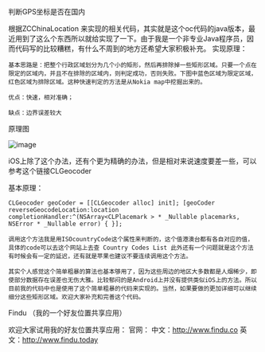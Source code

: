 判断GPS坐标是否在国内

根据ZCChinaLocation 来实现的相关代码，其实就是这个oc代码的java版本，最近用到了这么个东西所以就给实现了一下。由于我是一个非专业Java程序员，因而代码写的比较糟糕，有什么不周到的地方还希望大家积极补充。
实现原理：

    基本思路是：把整个行政区域划分为几个小的矩形，然后再排除掉一些矩形区域。只要一个点在限定的区域内，并且不在排除的区域内，则判定成功，否则失败。下图中蓝色区域为限定区域，红色区域为排除区域。这种快速判定的方法是从Nokia map中挖掘出来的。

    优点：快速，相对准确；

    缺点：边界误差较大 

原理图


![image](https://github.com/zcsoft/ZCChinaLocation/raw/master/Image/area.png)


iOS上除了这个办法，还有个更为精确的办法，但是相对来说速度要差一些，可以参考这个链接CLGeocoder

基本原理：

    CLGeocoder geoCoder = [[CLGeocoder alloc] init]; [geoCoder reverseGeocodeLocation:location completionHandler:^(NSArray<CLPlacemark > * _Nullable placemarks, NSError * _Nullable error) { }];

    调用这个方法我是用ISOcountryCode这个属性来判断的，这个值港澳台都有各自对应的值，具体的code可以去这个网站上去查 Country Codes List 此外还有一个问题就是这个方法有时候会有一定的延迟，还有就是苹果也建议不要连续调用这个方法。

    其实个人感觉这个简单粗暴的算法也基本够用了，因为这些周边的地区大多数都是人烟稀少，即使部分数据存在误差也无伤大雅。比较郁闷的是Android上并没有提供类似iOS上的方法。所以目前我的代码中也是使用了这个简单粗暴的代码来实现的。当然，如果要做的更加详细可以继续细分这些矩形区域。欢迎大家补充和完善这个代码。 

Findu （我的一个好友位置共享应用）

欢迎大家试用我的好友位置共享应用： 官网： 中文：http://www.findu.co 英文：http://www.findu.today

